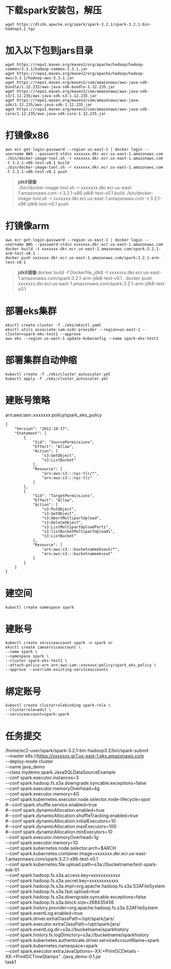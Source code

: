 # 下载spark安装包，解压
    wget https://dlcdn.apache.org/spark/spark-3.2.1/spark-3.2.1-bin-hadoop3.2.tgz

# 加入以下包到jars目录
    wget https://repo1.maven.org/maven2/org/apache/hadoop/hadoop-common/3.3.1/hadoop-common-3.3.1.jar
    wget https://repo1.maven.org/maven2/org/apache/hadoop/hadoop-aws/3.3.1/hadoop-aws-3.3.1.jar
    wget https://repo1.maven.org/maven2/com/amazonaws/aws-java-sdk-bundle/1.12.235/aws-java-sdk-bundle-1.12.235.jar
    wget https://repo1.maven.org/maven2/com/amazonaws/aws-java-sdk-s3/1.12.235/aws-java-sdk-s3-1.12.235.jar
    wget https://repo1.maven.org/maven2/com/amazonaws/aws-java-sdk/1.12.235/aws-java-sdk-1.12.235.jar
    wget https://repo1.maven.org/maven2/com/amazonaws/aws-java-sdk-core/1.12.235/aws-java-sdk-core-1.12.235.jar


# 打镜像x86
    aws ecr get-login-password --region us-east-1 | docker login --username AWS --password-stdin xxxxxxx.dkr.ecr.us-east-1.amazonaws.com
    ./bin/docker-image-tool.sh -r xxxxxxx.dkr.ecr.us-east-1.amazonaws.com -t 3.2.1-x86-test-v0.1 build
    ./bin/docker-image-tool.sh -r xxxxxxx.dkr.ecr.us-east-1.amazonaws.com -t 3.2.1-x86-test-v0.1 push

> **jdk8镜像**  
./bin/docker-image-tool.sh -r xxxxxxx.dkr.ecr.us-east-1.amazonaws.com -t 3.2.1-x86-jdk8-test-v0.1 build
./bin/docker-image-tool.sh -r xxxxxxx.dkr.ecr.us-east-1.amazonaws.com -t 3.2.1-x86-jdk8-test-v0.1 push

# 打镜像arm
    aws ecr get-login-password --region us-east-1 | docker login --username AWS --password-stdin xxxxxxx.dkr.ecr.us-east-1.amazonaws.com
    docker build -t xxxxxxx.dkr.ecr.us-east-1.amazonaws.com/spark:3.2.1-arm-test-v0.1 .
    docker push xxxxxxx.dkr.ecr.us-east-1.amazonaws.com/spark:3.2.1-arm-test-v0.1
> **jdk8镜像**
docker build -f Dockerfile_jdk8 -t xxxxxxx.dkr.ecr.us-east-1.amazonaws.com/spark:3.2.1-arm-jdk8-test-v0.1 .
docker push xxxxxxx.dkr.ecr.us-east-1.amazonaws.com/spark:3.2.1-arm-jdk8-test-v0.1

# 部署eks集群
    eksctl create cluster -f ./eks/eksctl.yaml
    eksctl utils associate-iam-oidc-provider --region=us-east-1 --cluster=spark-eks-test1 --approve
    aws eks --region us-east-1 update-kubeconfig --name spark-eks-test1

# 部署集群自动伸缩
    kubectl create -f ./eks/cluster_autoscaler.yml
    kubectl apply -f ./eks/cluster_autoscaler.yml

# 建账号策略
arn:aws:iam::xxxxxxx:policy/spark_eks_policy

    {
        "Version": "2012-10-17",
        "Statement": [
            {
                "Sid": "SourcePermissions",
                "Effect": "Allow",
                "Action": [
                    "s3:GetObject",
                    "s3:ListBucket"
                ],
                "Resource": [
                    "arn:aws:s3:::nyc-tlc/*",
                    "arn:aws:s3:::nyc-tlc"
                ]
            },
            {
                "Sid": "TargetPermissions",
                "Effect": "Allow",
                "Action": [
                    "s3:PutObject",
                    "s3:GetObject",
                    "s3:AbortMultipartUpload",
                    "s3:DeleteObject",
                    "s3:ListMultipartUploadParts",
                    "s3:listBucketMultipartUploads",
                    "s3:ListBucket"
                ],
                "Resource": [
                    "arn:aws:s3:::bucketnameeksout/*",
                    "arn:aws:s3:::bucketnameeksout"
                ]
            }
        ]
    }

# 建空间
    kubectl create namespace spark

# 建账号
    kubectl create serviceaccount spark -n spark or
    eksctl create iamserviceaccount \
    --name spark \
    --namespace spark \
    --cluster spark-eks-test1 \
    --attach-policy-arn arn:aws:iam::xxxxxxx:policy/spark_eks_policy \
    --approve --override-existing-serviceaccounts

# 绑定账号
    kubectl create clusterrolebinding spark-role \
    --clusterrole=edit \
    --serviceaccount=spark:spark

# 任务提交
/home/ec2-user/spark/spark-3.2.1-bin-hadoop3.2/bin/spark-submit \
--master k8s://https://xxxxxxx.gr7.us-east-1.eks.amazonaws.com  \
--deploy-mode cluster \
--name java_demo \
--class mydemo.spark.JavaSQLDataSourceExample \
--conf spark.executor.instances=3 \
--conf spark.hadoop.fs.s3a.downgrade.syncable.exceptions=false \
--conf spark.executor.memoryOverhead=4g \
--conf spark.executor.memory=4G \
--conf spark.kubernetes.executor.node.selector.node-lifecycle=spot \
#--conf spark.shuffle.service.enabled=true \
#--conf spark.dynamicAllocation.enabled=true \
#--conf spark.dynamicAllocation.shuffleTracking.enabled=true \
#--conf spark.dynamicAllocation.initialExecutors=10 \
#--conf spark.dynamicAllocation.maxExecutors=100 \
#--conf spark.dynamicAllocation.minExecutors=10 \
--conf spark.executor.memoryOverhead=1g \
--conf spark.executor.memory=1G \
--conf spark.kubernetes.node.selector.arch=$ARCH \
--conf spark.kubernetes.container.image=xxxxxxx.dkr.ecr.us-east-1.amazonaws.com/spark:3.2.1-x86-test-v0.1 \
--conf spark.kubernetes.file.upload.path=s3a://bucketname/test-spark-esk-01 \
--conf spark.hadoop.fs.s3a.access.key=xxxxxxxxxxxx \
--conf spark.hadoop.fs.s3a.secret.key=xxxxxxxxxxxx \
--conf spark.hadoop.fs.s3a.impl=org.apache.hadoop.fs.s3a.S3AFileSystem \
--conf spark.hadoop.fs.s3a.fast.upload=true \
--conf spark.hadoop.fs.s3a.downgrade.syncable.exceptions=false \
--conf spark.hadoop.fs.s3a.block.size=268435456 \
--conf spark.history.provider=org.apache.hadoop.fs.s3a.S3AFileSystem \
--conf spark.eventLog.enabled=true \
--conf spark.driver.extraClassPath=/opt/spark/jars/ \
--conf spark.executor.extraClassPath=/opt/spark/jars/ \
--conf spark.eventLog.dir=s3a://bucketname/sparkhistory \
--conf spark.history.fs.logDirectory=s3a://bucketname/sparkhistory \
--conf spark.kubernetes.authenticate.driver.serviceAccountName=spark \
--conf spark.kubernetes.namespace=spark \
-–conf spark.executor.extraJavaOptions=-XX:+PrintGCDetails -XX:+PrintGCTimeStamps”
./java_demo-0.1.jar \
task1
